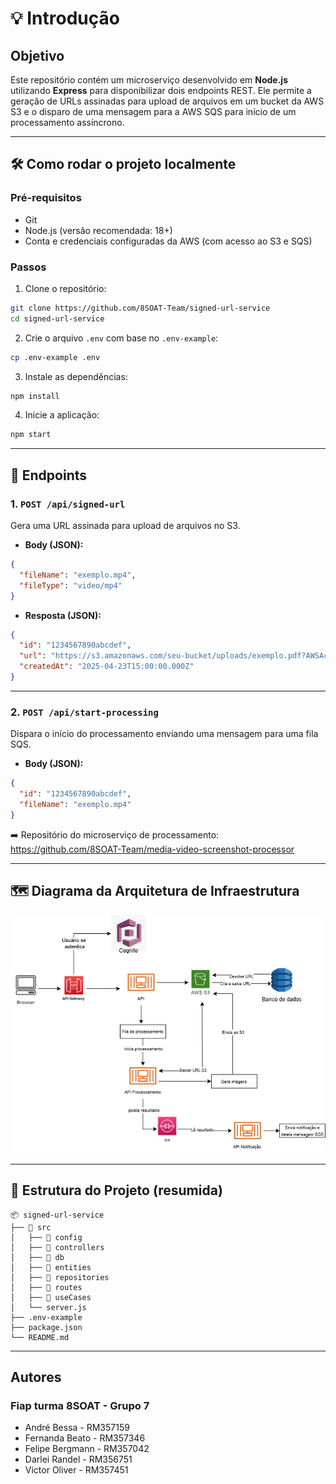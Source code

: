 
# 💡 Introdução

## Objetivo ##

Este repositório contém um microserviço desenvolvido em **Node.js** utilizando **Express** para disponibilizar dois endpoints REST. Ele permite a geração de URLs assinadas para upload de arquivos em um bucket da AWS S3 e o disparo de uma mensagem para a AWS SQS para início de um processamento assíncrono.

---

## 🛠️ Como rodar o projeto localmente

### Pré-requisitos

- Git
- Node.js (versão recomendada: 18+)
- Conta e credenciais configuradas da AWS (com acesso ao S3 e SQS)

### Passos

1. Clone o repositório:

```bash
git clone https://github.com/8SOAT-Team/signed-url-service
cd signed-url-service
```

2. Crie o arquivo `.env` com base no `.env-example`:

```bash
cp .env-example .env
```

3. Instale as dependências:

```bash
npm install
```

4. Inicie a aplicação:

```bash
npm start
```

---

## 🧩 Endpoints ##

### 1. `POST /api/signed-url`

Gera uma URL assinada para upload de arquivos no S3.

- **Body (JSON):**
```json
{
  "fileName": "exemplo.mp4",
  "fileType": "video/mp4"
}
```

- **Resposta (JSON):**
```json
{
  "id": "1234567890abcdef",
  "url": "https://s3.amazonaws.com/seu-bucket/uploads/exemplo.pdf?AWSAccessKeyId=...",
  "createdAt": "2025-04-23T15:00:00.000Z"
}
```

---

### 2. `POST /api/start-processing`

Dispara o início do processamento enviando uma mensagem para uma fila SQS.

- **Body (JSON):**
```json
{
  "id": "1234567890abcdef",
  "fileName": "exemplo.mp4"
}
```

➡️ Repositório do microserviço de processamento: https://github.com/8SOAT-Team/media-video-screenshot-processor

---

## 🗺️ Diagrama da Arquitetura de Infraestrutura

![Diagrama da Arquitetura de Infraestrutura](/FastVideo.drawio.png)

---

## 📂 Estrutura do Projeto (resumida)

```
📦 signed-url-service
├── 📁 src
│   ├── 📁 config
│   ├── 📁 controllers
│   ├── 📁 db
│   ├── 📁 entities
│   ├── 📁 repositories
│   ├── 📁 routes
│   ├── 📁 useCases
│   └── server.js
├── .env-example
├── package.json
└── README.md
```

---

## Autores
### Fiap turma 8SOAT - Grupo 7

- André Bessa - RM357159
- Fernanda Beato - RM357346
- Felipe Bergmann - RM357042
- Darlei Randel - RM356751
- Victor Oliver - RM357451

